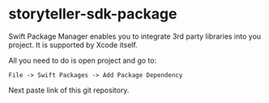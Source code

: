 # storyteller-sdk-package

Swift Package Manager enables you to integrate 3rd party libraries into you project. It is supported by Xcode itself.

All you need to do is open project and go to:

```
File -> Swift Packages -> Add Package Dependency
```

Next paste link of this git repository.
